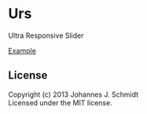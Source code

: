 # Urs
Ultra Responsive Slider

[Example](http://jo.github.io/urs)

## License
Copyright (c) 2013 Johannes J. Schmidt  
Licensed under the MIT license.
